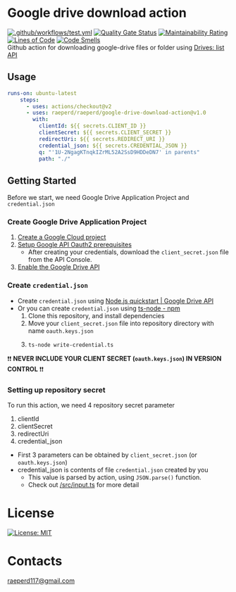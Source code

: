 # Google drive download action

[![.github/workflows/test.yml](https://github.com/raeperd/google-drive-download-action/actions/workflows/test.yml/badge.svg)](https://github.com/raeperd/google-drive-download-action/actions/workflows/test.yml)
[![Quality Gate Status](https://sonarcloud.io/api/project_badges/measure?project=raeperd_google-drive-download-action&metric=alert_status)](https://sonarcloud.io/summary/new_code?id=raeperd_google-drive-download-action)
[![Maintainability Rating](https://sonarcloud.io/api/project_badges/measure?project=raeperd_google-drive-download-action&metric=sqale_rating)](https://sonarcloud.io/summary/new_code?id=raeperd_google-drive-download-action)
[![Lines of Code](https://sonarcloud.io/api/project_badges/measure?project=raeperd_google-drive-download-action&metric=ncloc)](https://sonarcloud.io/summary/new_code?id=raeperd_google-drive-download-action)
[![Code Smells](https://sonarcloud.io/api/project_badges/measure?project=raeperd_google-drive-download-action&metric=code_smells)](https://sonarcloud.io/summary/new_code?id=raeperd_google-drive-download-action)  
Github action for downloading google-drive files or folder using [Drives: list API](https://developers.google.com/drive/api/v3/reference/drives/list)

## Usage

```yaml
runs-on: ubuntu-latest
    steps:
      - uses: actions/checkout@v2
      - uses: raeperd/raeperd/google-drive-download-action@v1.0
        with:
          clientId: ${{ secrets.CLIENT_ID }}
          clientSecret: ${{ secrets.CLIENT_SECRET }}
          redirectUri: ${{ secrets.REDIRECT_URI }}
          credential_json: ${{ secrets.CREDENTIAL_JSON }}
          q: "'1U-2NgagKTnqkIZrML52A2SsD9HDDeDN7' in parents"
          path: "./"
```



## Getting Started
Before we start, we need Google Drive Application Project and `credential.json`

### Create Google Drive Application Project
1. [Create a Google Cloud project](https://developers.google.com/workspace/guides/create-project)
2. [Setup Google API Oauth2 prerequisites](https://developers.google.com/identity/protocols/oauth2/web-server#prerequisites)
   - After creating your credentials, download the `client_secret.json` file from the API Console.
3. [Enable the Google Drive API](https://developers.google.com/drive/api/v3/enable-drive-api)

### Create `credential.json`
- Create `credential.json` using [Node.js quickstart | Google Drive API](https://developers.google.com/drive/api/v3/quickstart/nodejs)  
- Or you can create `credential.json` using [ts-node - npm](https://www.npmjs.com/package/ts-node)
  1. Clone this repository, and install dependencies
  2. Move your `client_secret.json` file into repository directory with name `oauth.keys.json`
  3. ```shell
     ts-node write-credential.ts
     ```
  
❗❗ **NEVER INCLUDE YOUR CLIENT SECRET (`oauth.keys.json`) IN VERSION CONTROL** ❗❗ 

### Setting up repository secret
To run this action, we need 4 repository secret parameter

1. clientId
2. clientSecret 
3. redirectUri 
4. credential_json

- First 3 parameters can be obtained by `client_secret.json` (or `oauth.keys.json`)
- credential_json is contents of file `credential.json` created by you
  - This value is parsed by action, using `JSON.parse()` function. 
  - Check out [/src/input.ts](./src/input.ts) for more detail

# License 
[![License: MIT](https://img.shields.io/badge/License-MIT-yellow.svg)](https://opensource.org/licenses/MIT)

# Contacts
raeperd117@gmail.com

